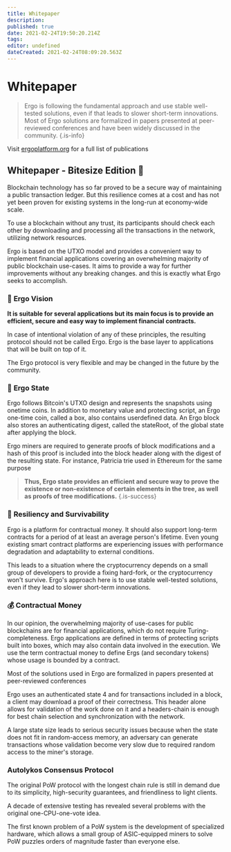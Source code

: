 ```yaml
---
title: Whitepaper
description: 
published: true
date: 2021-02-24T19:50:20.214Z
tags: 
editor: undefined
dateCreated: 2021-02-24T08:09:20.563Z
---
```


# Whitepaper
>  Ergo is following the fundamental approach and use stable well-tested solutions, even if that leads to slower short-term innovations. Most of Ergo solutions are formalized in papers presented at peer-reviewed conferences and have been widely discussed in the community.
{.is-info}

Visit [ergoplatform.org](https://ergoplatform.org/en/documents/) for a full list of publications


## Whitepaper - Bitesize Edition 🍔
Blockchain technology has so far proved to be a secure way of maintaining a public transaction ledger. But this resilience comes at a cost and has not yet been proven for existing systems in the long-run at economy-wide scale.

To use a blockchain without any trust, its participants should check each other by downloading and processing all the transactions in the network, utilizing network resources.

Ergo is based on the UTXO model and provides a convenient way to implement financial applications covering an overwhelming majority of public blockchain use-cases. It aims to provide a way for further improvements without any breaking changes.
and this is exactly what Ergo seeks to accomplish.

### 🚀 **Ergo Vision**

**It is suitable for several applications but its main focus is to provide an efficient, secure and easy way to implement financial contracts.**

In case of intentional violation of any of these principles, the resulting protocol should not be called Ergo. Ergo is the base layer to applications that will be built on top of it.

The Ergo protocol is very flexible and may be changed in the future by the community.

### 🔐 **Ergo State**

Ergo follows Bitcoin's UTXO design and represents the snapshots using onetime coins. In addition to monetary value and protecting script, an Ergo one-time coin, called a box, also contains userdefined data. An Ergo block also stores an authenticating digest, called the stateRoot, of the global state after applying the block.

Ergo miners are required to generate proofs of block modifications and a hash of this proof is included into the block header along with the digest of the resulting state.
For instance, Patricia trie used in Ethereum for the same purpose
> **Thus, Ergo state provides an efficient and secure way to prove the existence or non-existence of certain elements in the tree, as well as proofs of tree modifications.**
{.is-success}

### 🧱 **Resiliency and Survivability**

Ergo is a platform for contractual money. It should also support long-term contracts for a period of at least an average person's lifetime. Even young existing smart contract platforms are experiencing issues with performance degradation and adaptability to external conditions.

This leads to a situation where the cryptocurrency depends on a small group of developers to provide a fixing hard-fork, or the cryptocurrency won't survive. Ergo's approach here is to use stable well-tested solutions, even if they lead to slower short-term innovations.

### 💰 Contractual Money

In our opinion, the overwhelming majority of use-cases for public blockchains are for financial applications, which do not require Turing-completeness. Ergo applications are defined in terms of protecting scripts built into boxes, which may also contain data involved in the execution. We use the term contractual money to define Ergs (and secondary tokens) whose usage is bounded by a contract.

Most of the solutions used in Ergo are formalized in papers presented at peer-reviewed conferences

Ergo uses an authenticated state 4 and for transactions included in a block, a client may download a proof of their correctness.
This header alone allows for validation of the work done on it and a headers-chain is enough for best chain selection and synchronization with the network.

A large state size leads to serious security issues because when the state does not fit in random-access memory, an adversary can generate transactions whose validation become very slow due to required random access to the miner's storage.


### Autolykos Consensus Protocol
The original PoW protocol with the longest chain rule is still in demand due to its simplicity, high-security guarantees, and friendliness to light clients.

A decade of extensive testing has revealed several problems with the original one-CPU-one-vote idea.

The first known problem of a PoW system is the development of specialized hardware, which allows a small group of ASIC-equipped miners to solve PoW puzzles orders of magnitude faster than everyone else.




